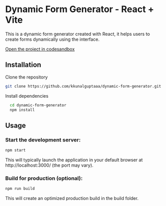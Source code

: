 # Dynamic Form Generator - React + Vite

This is a dynamic form generator created with React, it helps users to create forms dynamically using the interface.

[Open the project in codesandbox](https://codesandbox.io/p/github/kkunalguptaaa/dynamic-form-generator)


## Installation

Clone the repository
```bash
git clone https://github.com/kkunalguptaaa/dynamic-form-generator.git
```

Install dependencies
```bash
  cd dynamic-form-generator
  npm install
```
    
## Usage

### Start the development server:

```bash
npm start
```

This will typically launch the application in your default browser at http://localhost:3000/ (the port may vary).


### Build for production (optional):
```bash
npm run build
```

This will create an optimized production build in the build folder.